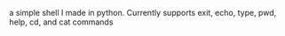 a simple shell I made in python. 
Currently supports exit, echo, type, pwd, help, cd, and cat commands
